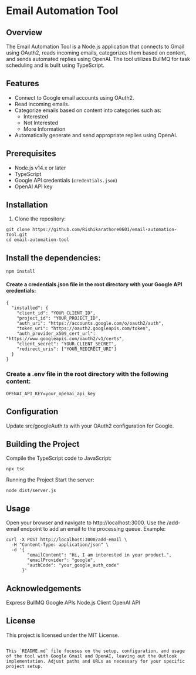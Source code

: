 # Email Automation Tool

## Overview

The Email Automation Tool is a Node.js application that connects to Gmail using OAuth2, reads incoming emails, categorizes them based on content, and sends automated replies using OpenAI. The tool utilizes BullMQ for task scheduling and is built using TypeScript.

## Features

- Connect to Google email accounts using OAuth2.
- Read incoming emails.
- Categorize emails based on content into categories such as:
  - Interested
  - Not Interested
  - More Information
- Automatically generate and send appropriate replies using OpenAI.

## Prerequisites

- Node.js v14.x or later
- TypeScript
- Google API credentials (`credentials.json`)
- OpenAI API key

## Installation

1. Clone the repository:

```
git clone https://github.com/Rishikarathore0601/email-automation-tool.git
cd email-automation-tool
```
## Install the dependencies:
```
npm install
```
#### Create a credentials.json file in the root directory with your Google API credentials:
```
{
  "installed": {
    "client_id": "YOUR_CLIENT_ID",
    "project_id": "YOUR_PROJECT_ID",
    "auth_uri": "https://accounts.google.com/o/oauth2/auth",
    "token_uri": "https://oauth2.googleapis.com/token",
    "auth_provider_x509_cert_url": "https://www.googleapis.com/oauth2/v1/certs",
    "client_secret": "YOUR_CLIENT_SECRET",
    "redirect_uris": ["YOUR_REDIRECT_URI"]
  }
}
```
### Create a .env file in the root directory with the following content:
```
OPENAI_API_KEY=your_openai_api_key
```
## Configuration

Update src/googleAuth.ts with your OAuth2 configuration for Google.

## Building the Project

Compile the TypeScript code to JavaScript:

```
npx tsc
```
Running the Project
Start the server:


```
node dist/server.js
```
## Usage

Open your browser and navigate to http://localhost:3000.
Use the /add-email endpoint to add an email to the processing queue.
Example:

```
curl -X POST http://localhost:3000/add-email \
  -H "Content-Type: application/json" \
  -d '{
        "emailContent": "Hi, I am interested in your product.",
        "emailProvider": "google",
        "authCode": "your_google_auth_code"
      }'
```


## Acknowledgements

Express
BullMQ
Google APIs Node.js Client
OpenAI API
## License

This project is licensed under the MIT License.
```

This `README.md` file focuses on the setup, configuration, and usage of the tool with Google Gmail and OpenAI, leaving out the Outlook implementation. Adjust paths and URLs as necessary for your specific project setup.
```
